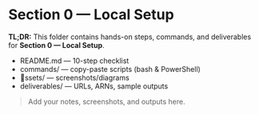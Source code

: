 ﻿# Section 0 — Local Setup

**TL;DR:** This folder contains hands-on steps, commands, and deliverables for **Section 0 — Local Setup**.

- README.md — 10-step checklist
- commands/ — copy-paste scripts (bash & PowerShell)
- ssets/ — screenshots/diagrams
- deliverables/ — URLs, ARNs, sample outputs

> Add your notes, screenshots, and outputs here.
